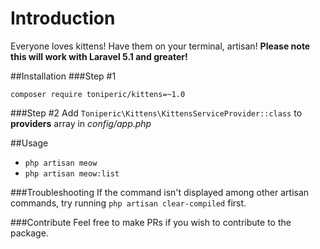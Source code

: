 # Introduction
Everyone loves kittens! Have them on your terminal, artisan!
**Please note this will work with Laravel 5.1 and greater!**

##Installation
###Step #1
```
composer require toniperic/kittens=~1.0
```
###Step #2
Add `Toniperic\Kittens\KittensServiceProvider::class` to **providers** array in *config/app.php*

##Usage
- `php artisan meow`
- `php artisan meow:list`


###Troubleshooting
If the command isn't displayed among other artisan commands, try running `php artisan clear-compiled` first.

###Contribute
Feel free to make PRs if you wish to contribute to the package.
